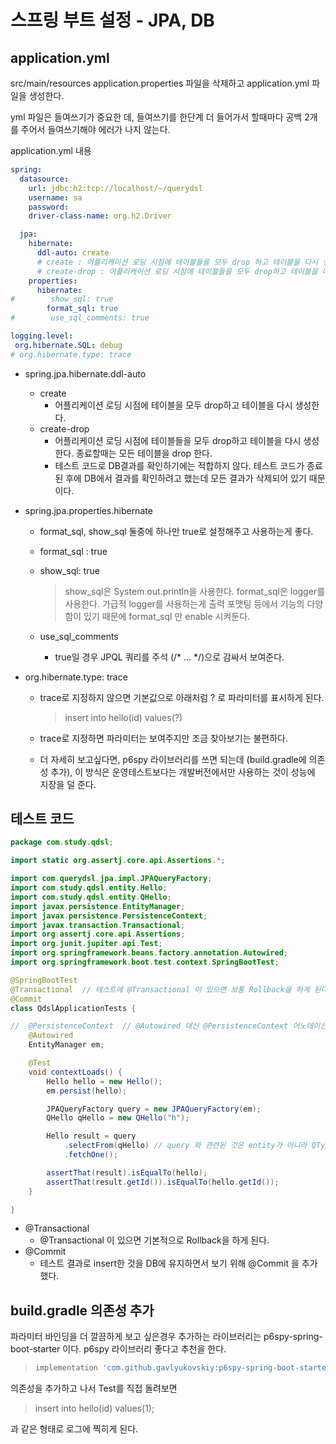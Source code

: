 # 스프링 부트 설정 - JPA, DB

## application.yml

src/main/resources application.properties 파일을 삭제하고 application.yml 파일을 생성한다.  

yml 파일은 들여쓰기가 중요한 데, 들여쓰기를 한단계 더 들어가서 할때마다 공백 2개를 주어서 들여쓰기해야 에러가 나지 않는다.  

application.yml 내용

```yaml
spring:
  datasource:
    url: jdbc:h2:tcp://localhost/~/querydsl
    username: sa
    password:
    driver-class-name: org.h2.Driver

  jpa:
    hibernate:
      ddl-auto: create
      # create : 어플리케이션 로딩 시점에 테이블들을 모두 drop 하고 테이블을 다시 생성
      # create-drop : 어플리케이션 로딩 시점에 테이블들을 모두 drop하고 테이블을 다시 생성, 종료할때 모두 drop
    properties:
      hibernate:
#        show_sql: true
        format_sql: true
#        use_sql_comments: true

logging.level:
 org.hibernate.SQL: debug
# org.hibernate.type: trace
```



- spring.jpa.hibernate.ddl-auto

  - create
    - 어플리케이션 로딩 시점에 테이블을 모두 drop하고 테이블을 다시 생성한다.
  - create-drop
    - 어플리케이션 로딩 시점에 테이블들을 모두 drop하고 테이블을 다시 생성한다. 종료할때는 모든 테이블을 drop 한다.
    - 테스트 코드로 DB결과를 확인하기에는 적합하지 않다. 테스트 코드가 종료된 후에 DB에서 결과를 확인하려고 했는데 모든 결과가 삭제되어 있기 때문이다.

- spring.jpa.properties.hibernate

  - format_sql, show_sql 둘중에 하나만 true로 설정해주고 사용하는게 좋다. 

  - format_sql : true

  - show_sql: true

    > show_sql은 System.out.println을 사용한다. format_sql은 logger를 사용한다. 가급적 logger를 사용하는게 출력 포맷팅 등에서 기능의 다양함이 있기 때문에 format_sql 만 enable 시켜둔다.

  - use_sql_comments

    - true일 경우 JPQL 쿼리를 주석 (/* ... */)으로 감싸서 보여준다.

- org.hibernate.type: trace

  - trace로 지정하지 않으면 기본값으로 아래처럼 ? 로 파라미터를 표시하게 된다.  

    > insert into hello(id) values(?)

  - trace로 지정하면 파라미터는 보여주지만 조금 찾아보기는 불편하다.
  - 더 자세히 보고싶다면, p6spy 라이브러리를 쓰면 되는데 (build.gradle에 의존성 추가), 이 방식은 운영테스트보다는 개발버전에서만 사용하는 것이 성능에 지장을 덜 준다.

## 테스트 코드

```java
package com.study.qdsl;

import static org.assertj.core.api.Assertions.*;

import com.querydsl.jpa.impl.JPAQueryFactory;
import com.study.qdsl.entity.Hello;
import com.study.qdsl.entity.QHello;
import javax.persistence.EntityManager;
import javax.persistence.PersistenceContext;
import javax.transaction.Transactional;
import org.assertj.core.api.Assertions;
import org.junit.jupiter.api.Test;
import org.springframework.beans.factory.annotation.Autowired;
import org.springframework.boot.test.context.SpringBootTest;

@SpringBootTest
@Transactional	// 테스트에 @Transactional 이 있으면 보통 Rollback을 하게 된다.
@Commit
class QdslApplicationTests {

//	@PersistenceContext  // @Autowired 대신 @PersistenceContext 어노테이션으로 사용해도 무방해다
	@Autowired
	EntityManager em;

	@Test
	void contextLoads() {
		Hello hello = new Hello();
		em.persist(hello);

		JPAQueryFactory query = new JPAQueryFactory(em);
		QHello qHello = new QHello("h");

		Hello result = query
			.selectFrom(qHello) // query 와 관련된 것은 entity가 아니라 QType을 인자로 주어야 한다.
			.fetchOne();

		assertThat(result).isEqualTo(hello);
		assertThat(result.getId()).isEqualTo(hello.getId());
	}

}
```



- @Transactional 
  - @Transactional 이 있으면 기본적으로 Rollback을 하게 된다.
- @Commit
  - 테스트 결과로 insert한 것을 DB에 유지하면서 보기 위해 @Commit 을 추가했다.

## build.gradle 의존성 추가

파라미터 바인딩을 더 깔끔하게 보고 싶은경우 추가하는 라이브러리는 p6spy-spring-boot-starter 이다. p6spy 라이브러리 좋다고 추천을 한다. 

> ```groovy
> implementation 'com.github.gavlyukovskiy:p6spy-spring-boot-starter:1.5.8'
> ```



의존성을 추가하고 나서 Test를 직접 돌려보면

> insert into hello(id) values(1);

과 같은 형태로 로그에 찍히게 된다.

